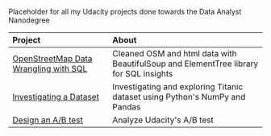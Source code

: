Placeholder for all my Udacity projects done towards the Data Analyst Nanodegree

| Project      | About                              |
|:-------------|:-----------------------------------|
|[OpenStreetMap Data Wrangling with SQL](./Data_Wranging) | Cleaned OSM and html data with BeautifulSoup and ElementTree library for SQL insights |
| [Investigating a Dataset](./Data_Analysis) | Investigating and exploring Titanic dataset using Python's NumPy and Pandas |
| [Design an A/B test](./AB_test)  | Analyze Udacity's A/B test |
